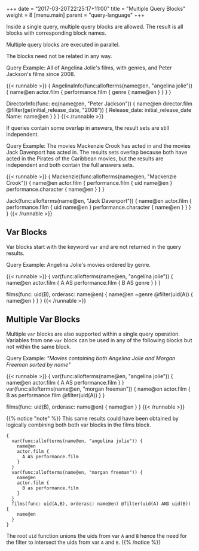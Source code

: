 +++
date = "2017-03-20T22:25:17+11:00"
title = "Multiple Query Blocks"
weight = 8
[menu.main]
    parent = "query-language"
+++

Inside a single query, multiple query blocks are allowed.  The result is all blocks with corresponding block names.

Multiple query blocks are executed in parallel.

The blocks need not be related in any way.

Query Example: All of Angelina Jolie's films, with genres, and Peter Jackson's films since 2008.

{{< runnable >}}
{
 AngelinaInfo(func:allofterms(name@en, "angelina jolie")) {
  name@en
   actor.film {
    performance.film {
      genre {
        name@en
      }
    }
   }
  }

 DirectorInfo(func: eq(name@en, "Peter Jackson")) {
    name@en
    director.film @filter(ge(initial_release_date, "2008"))  {
        Release_date: initial_release_date
        Name: name@en
    }
  }
}
{{< /runnable >}}


If queries contain some overlap in answers, the result sets are still independent.

Query Example: The movies Mackenzie Crook has acted in and the movies Jack Davenport has acted in.  The results sets overlap because both have acted in the Pirates of the Caribbean movies, but the results are independent and both contain the full answers sets.

{{< runnable >}}
{
  Mackenzie(func:allofterms(name@en, "Mackenzie Crook")) {
    name@en
    actor.film {
      performance.film {
        uid
        name@en
      }
      performance.character {
        name@en
      }
    }
  }

  Jack(func:allofterms(name@en, "Jack Davenport")) {
    name@en
    actor.film {
      performance.film {
        uid
        name@en
      }
      performance.character {
        name@en
      }
    }
  }
}
{{< /runnable >}}


## Var Blocks

Var blocks start with the keyword `var` and are not returned in the query results.

Query Example: Angelina Jolie's movies ordered by genre.

{{< runnable >}}
{
  var(func:allofterms(name@en, "angelina jolie")) {
    name@en
    actor.film {
      A AS performance.film {
        B AS genre
      }
    }
  }

  films(func: uid(B), orderasc: name@en) {
    name@en
    ~genre @filter(uid(A)) {
      name@en
    }
  }
}
{{< /runnable >}}

## Multiple Var Blocks

Multiple `var` blocks are also supported within a single query operation. Variables
from one `var` block can be used in any of the following blocks but not within the
same block.

Query Example: _"Movies containing both Angelina Jolie and Morgan Freeman sorted by name"_

{{< runnable >}}
{
  var(func:allofterms(name@en, "angelina jolie")) {
    name@en
    actor.film {
      A AS performance.film
    }
  }
  var(func:allofterms(name@en, "morgan freeman")) {
    name@en
    actor.film {
      B as performance.film @filter(uid(A))
    }
  }
  
  films(func: uid(B), orderasc: name@en) {
    name@en
  }
}
{{< /runnable >}}

{{% notice "note" %}}
This same results could have been obtained by logically combining both both var blocks
in the films block.
```
{
  var(func:allofterms(name@en, "angelina jolie")) {
    name@en
    actor.film {
      A AS performance.film
    }
  }
  var(func:allofterms(name@en, "morgan freeman")) {
    name@en
    actor.film {
      B as performance.film
    }
  }
  films(func: uid(A,B), orderasc: name@en) @filter(uid(A) AND uid(B)) {
    name@en
  }
}
```
The root `uid` function unions the uids from var `A` and `B` hence the need for the filter
to intersect the uids from var `A` and `B`.
{{% /notice %}}
